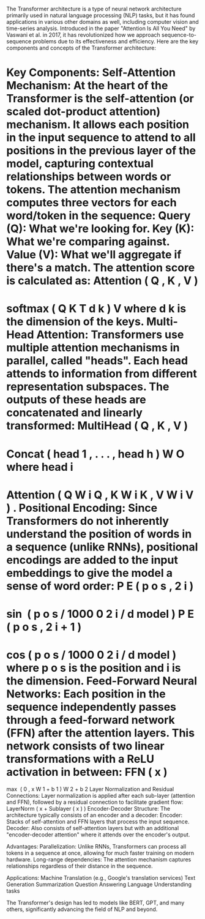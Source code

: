 
The Transformer architecture is a type of neural network architecture primarily used in natural language processing (NLP) tasks, but it has found applications in various other domains as well, including computer vision and time-series analysis. Introduced in the paper "Attention Is All You Need" by Vaswani et al. in 2017, it has revolutionized how we approach sequence-to-sequence problems due to its effectiveness and efficiency. Here are the key components and concepts of the Transformer architecture:

Key Components:
Self-Attention Mechanism:
At the heart of the Transformer is the self-attention (or scaled dot-product attention) mechanism. It allows each position in the input sequence to attend to all positions in the previous layer of the model, capturing contextual relationships between words or tokens.
The attention mechanism computes three vectors for each word/token in the sequence:
Query (Q): What we're looking for.
Key (K): What we're comparing against.
Value (V): What we'll aggregate if there's a match.
The attention score is calculated as:
Attention
(
Q
,
K
,
V
)
=
softmax
(
Q
K
T
d
k
)
V
where 
d
k
 is the dimension of the keys.
Multi-Head Attention:
Transformers use multiple attention mechanisms in parallel, called "heads". Each head attends to information from different representation subspaces.
The outputs of these heads are concatenated and linearly transformed:
MultiHead
(
Q
,
K
,
V
)
=
Concat
(
head
1
,
.
.
.
,
head
h
)
W
O
where 
head
i
=
Attention
(
Q
W
i
Q
,
K
W
i
K
,
V
W
i
V
)
.
Positional Encoding:
Since Transformers do not inherently understand the position of words in a sequence (unlike RNNs), positional encodings are added to the input embeddings to give the model a sense of word order:
P
E
(
p
o
s
,
2
i
)
=
sin
⁡
(
p
o
s
/
1000
0
2
i
/
d
model
)
P
E
(
p
o
s
,
2
i
+
1
)
=
cos
⁡
(
p
o
s
/
1000
0
2
i
/
d
model
)
where 
p
o
s
 is the position and 
i
 is the dimension.
Feed-Forward Neural Networks:
Each position in the sequence independently passes through a feed-forward network (FFN) after the attention layers. This network consists of two linear transformations with a ReLU activation in between:
FFN
(
x
)
=
max
⁡
(
0
,
x
W
1
+
b
1
)
W
2
+
b
2
Layer Normalization and Residual Connections:
Layer normalization is applied after each sub-layer (attention and FFN), followed by a residual connection to facilitate gradient flow:
LayerNorm
(
x
+
Sublayer
(
x
)
)
Encoder-Decoder Structure:
The architecture typically consists of an encoder and a decoder:
Encoder: Stacks of self-attention and FFN layers that process the input sequence.
Decoder: Also consists of self-attention layers but with an additional "encoder-decoder attention" where it attends over the encoder's output.

Advantages:
Parallelization: Unlike RNNs, Transformers can process all tokens in a sequence at once, allowing for much faster training on modern hardware.
Long-range dependencies: The attention mechanism captures relationships regardless of their distance in the sequence.

Applications:
Machine Translation (e.g., Google's translation services)
Text Generation
Summarization
Question Answering
Language Understanding tasks

The Transformer's design has led to models like BERT, GPT, and many others, significantly advancing the field of NLP and beyond.